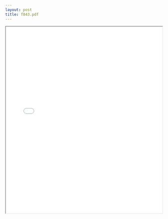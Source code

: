 ```yaml
---
layout: post
title: f843.pdf
---
```


<div class="pdf-container">
<iframe src="irs.ea/assets/pdfs/f843.pdf" height="600" width="100%" allowFullScreen="true"></iframe>
</div>

